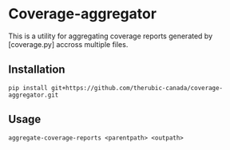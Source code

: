 # Coverage-aggregator
This is a utility for aggregating coverage reports generated by [coverage.py] accross multiple files.

## Installation
`pip install git+https://github.com/therubic-canada/coverage-aggregator.git`

## Usage
`aggregate-coverage-reports <parentpath> <outpath>`
